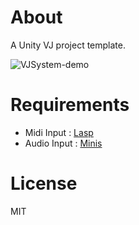 # About

A Unity VJ project template.

![VJSystem-demo](https://user-images.githubusercontent.com/7912032/121866520-f6a88000-cd39-11eb-90c2-74f43cde51c1.gif)

# Requirements

- Midi Input : [Lasp](https://github.com/keijiro/Lasp)
- Audio Input : [Minis](https://github.com/keijiro/Minis)

# License

MIT
